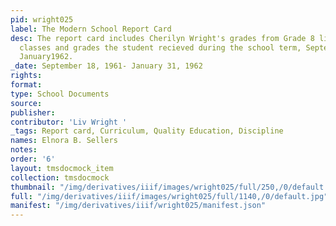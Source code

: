 ```yaml
---
pid: wright025
label: The Modern School Report Card
desc: The report card includes Cherilyn Wright's grades from Grade 8 listing the different
  classes and grades the student recieved during the school term, September 1961-
  January1962.
_date: September 18, 1961- January 31, 1962
rights:
format:
type: School Documents
source:
publisher:
contributor: 'Liv Wright '
_tags: Report card, Curriculum, Quality Education, Discipline
names: Elnora B. Sellers
notes:
order: '6'
layout: tmsdocmock_item
collection: tmsdocmock
thumbnail: "/img/derivatives/iiif/images/wright025/full/250,/0/default.jpg"
full: "/img/derivatives/iiif/images/wright025/full/1140,/0/default.jpg"
manifest: "/img/derivatives/iiif/wright025/manifest.json"
---
```

